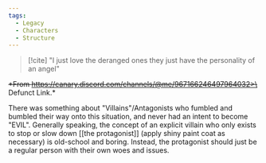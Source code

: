 ```yaml
---
tags:
  - Legacy
  - Characters
  - Structure
---
```



> [!cite]
> "I just love the deranged ones they just have the personality of an angel"

~~*From https://canary.discord.com/channels/@me/967166246497964032>\~~
Defunct Link.* 

There was something about "Villains"/Antagonists who fumbled and bumbled their way onto this situation, and never had an intent to become "EVIL". 
Generally speaking, the concept of an explicit villain who only exists to stop or slow down [[the protagonist]] (apply shiny paint coat as necessary) is old-school and boring. 
Instead, the protagonist should just be a regular person with their own woes and issues. 
